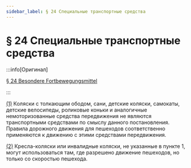 ```yaml
---
sidebar_label: § 24 Специальные транспортные средства
---
```


# § 24 Специальные транспортные средства

:::info[Оригинал]

[§ 24 Besondere Fortbewegungsmittel](https://www.gesetze-im-internet.de/stvo_2013/__24.html)

:::


<span id="1">[(1)](#1)</span> Коляски с толкающим ободом, сани, детские коляски, самокаты, детские велосипеды, роликовые
коньки и аналогичные немоторизованные средства передвижения не являются транспортными
средствами по смыслу данного постановления. Правила дорожного движения для пешеходов
соответственно применяются к движению с этими средствами передвижения.


<span id="2">[(2)](#2)</span> Кресла-коляски или инвалидные коляски, не указанные в пункте 1, могут
использоваться там, где разрешено движение пешеходов, но только со скоростью
пешехода.
